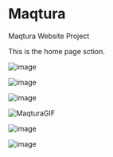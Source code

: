 # Maqtura
Maqtura Website Project

This is the home page sction.


![image](https://user-images.githubusercontent.com/51037193/137268515-fb0093ae-c2c5-4ba1-9dba-11cf393f2824.png)



![image](https://user-images.githubusercontent.com/51037193/137268693-bb7a08c3-8cf0-4fb2-810d-e84dcc5c6d93.png)



![image](https://user-images.githubusercontent.com/51037193/137269310-e2400558-4d62-4e2c-b75b-96ea0687292f.png)



![MaqturaGIF](https://user-images.githubusercontent.com/51037193/137270743-d4723961-78a7-4e5d-8cf9-f16b392bf518.gif)



![image](https://user-images.githubusercontent.com/51037193/137271605-02b95a8f-f1fe-4706-bc3e-8f7e98a1ab1c.png)



![image](https://user-images.githubusercontent.com/51037193/137274986-f3f28c7d-5f28-4be2-b446-a799706186df.png)
